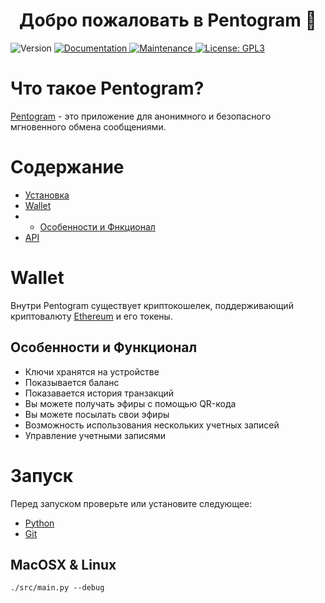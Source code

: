 <h1 align="center">Добро пожаловать в Pentogram 👋</h1>
<p>
  <img alt="Version" src="https://img.shields.io/badge/version-1.1-blue.svg?cacheSeconds=2592000" />
  <a href="https://github.com/kefranabg/readme-md-generator#readme" target="_blank">
    <img alt="Documentation" src="https://img.shields.io/badge/documentation-yes-brightgreen.svg" />
  </a>
  <a href="https://github.com/kefranabg/readme-md-generator/graphs/commit-activity" target="_blank">
    <img alt="Maintenance" src="https://img.shields.io/badge/Maintained%3F-yes-green.svg" />
  </a>
  <a href="https://github.com/kefranabg/readme-md-generator/blob/master/LICENSE" target="_blank">
    <img alt="License: GPL3" src="https://img.shields.io/github/license/nordbearbotdev/Pentogram" />
  </a>
</p>


# Что такое Pentogram?
[Pentogram](https://github.com/nordbearbotdev/Pentogram) - это приложение для анонимного и безопасного мгновенного обмена сообщениями.


# Содержание
* [Установка]()
* [Wallet]()
* * [Особенности и Фнкционал]()
* [API]()



# Wallet
Внутри Pentogram существует криптокошелек, поддерживающий криптовалюту [Ethereum](https://ethereum.org/en/) и его токены.

## Особенности и Функционал
* Ключи хранятся на устройстве
* Показывается баланс
* Показавается история транзакций
* Вы можете получать эфиры с помощью QR-кода
* Вы можете посылать свои эфиры
* Возможность использования нескольких учетных записей
* Управление учетными записями

# Запуск
Перед запуском проверьте или установите следующее:
- [Python]()
- [Git]()

## MacOSX & Linux

```shell
./src/main.py --debug

```
